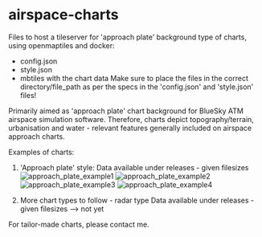 # airspace-charts
Files to host a tileserver for 'approach plate' background type of charts, using openmaptiles and docker:
- config.json
- style.json
- mbtiles with the chart data
Make sure to place the files in the correct directory/file_path as per the specs in the 'config.json' and 'style.json' files!

Primarily aimed as 'approach plate' chart background for BlueSky ATM airspace simulation software. Therefore, charts depict topography/terrain, urbanisation and water - relevant features generally included on airspace approach charts.

Examples of charts:
1. 'Approach plate' style:
Data available under releases - given filesizes
![approach_plate_example1](https://github.com/MrAirspace/airspace-charts/assets/144953682/1d8a03d2-7117-4dc9-963f-cc9cb5727a71)
![approach_plate_example2](https://github.com/MrAirspace/airspace-charts/assets/144953682/95606663-8317-44bd-90ef-66fd8c7822ca)
![approach_plate_example3](https://github.com/MrAirspace/airspace-charts/assets/144953682/bcfa32c7-55e3-45cf-90f2-d3306610f40c)
![approach_plate_example4](https://github.com/MrAirspace/airspace-charts/assets/144953682/2c6abc47-7662-44c9-807f-0c45beba68a2)


2. More chart types to follow - radar type
Data available under releases - given filesizes --> not yet

For tailor-made charts, please contact me.
